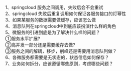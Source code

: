 1、springcloud 服务之间调用，失败后会不会重试<br>
2、springcloud 失败后重复调用如何保证各服务接口的灯幂性<br>
3、如果某服务的数据需要做缓存，应该怎么做<br>
4、消息队列在springcloud中到底应该扮演什么样的角色<br>
5、微服务的引进到底是为了解决什么样的问题？<br>
    ①服务水平扩展?<br>
    ②高并发一部分还是需要缓存去做?<br>
    ③服务之间的解耦，移步，削峰还是需要用消息队列做？<br>
6、各微服务都需要是无状态的，状态信息如何保存？<br>
7、业务如何拆分，应该遵循哪些原则，考虑哪些问题？
    
    
    